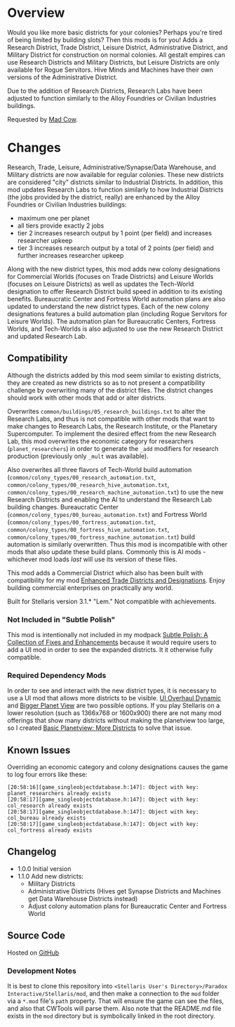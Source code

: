# Overview

Would you like more basic districts for your colonies?  Perhaps you're tired of being limited by building slots?  Then this mods is for you!  Adds a Research District, Trade District, Leisure District, Administrative District, and Military District for construction on normal colonies.  All gestalt empires can use Research Districts and Military Districts, but Leisure Districts are only available for Rogue Servitors.  Hive Minds and Machines have their own versions of the Administrative District.

Due to the addition of Research Districts, Research Labs have been adjusted to function similarly to the Alloy Foundries or Civilian Industries buildings.

Requested by [Mad Cow](https://steamcommunity.com/profiles/76561197969740903).

# Changes

Research, Trade, Leisure, Administrative/Synapse/Data Warehouse, and Military districts are now available for regular colonies.  These new districts are considered "city" districts similar to Industrial Districts.  In addition, this mod updates Research Labs to function similarly to how Industrial Districts (the jobs provided by the district, really) are enhanced by the Alloy Foundries or Civilian Industries buildings:

* maximum one per planet
* all tiers provide exactly 2 jobs
* tier 2 increases research output by 1 point (per field) and increases researcher upkeep
* tier 3 increases research output by a total of 2 points (per field) and further increases researcher upkeep

Along with the new district types, this mod adds new colony designations for Commercial Worlds (focuses on Trade Districts) and Leisure Worlds (focuses on Leisure Districts) as well as updates the Tech-World designation to offer Research District build speed in addition to its existing benefits.  Bureaucratic Center and Fortress World automation plans are also updated to understand the new district types.  Each of the new colony designations features a build automation plan (including Rogue Servitors for Leisure Worlds).  The automation plan for Bureaucratic Centers, Fortress Worlds, and Tech-Worlds is also adjusted to use the new Research District and updated Research Lab.

## Compatibility

Although the districts added by this mod seem similar to existing districts, they are created as new districts so as to not present a compatibility challenge by overwriting many of the district files.  The district changes should work with other mods that add or alter districts.

Overwrites `common/buildings/05_research_buildings.txt` to alter the Research Labs, and thus is not compatible with other mods that want to make changes to Research Labs, the Research Institute, or the Planetary Supercomputer.  To implement the desired effect from the new Research Lab, this mod overwrites the economic category for researchers (`planet_researchers`) in order to generate the `_add` modifiers for research production (previously only `_mult` was available).

Also overwrites all three flavors of Tech-World build automation (`common/colony_types/00_research_automation.txt`, `common/colony_types/00_research_hive_automation.txt`, `common/colony_types/00_research_machine_automation.txt`) to use the new Research Districts and enabling the AI to understand the Research Lab building changes.  Bureaucratic Center (`common/colony_types/00_bureau_automation.txt`) and Fortress World (`common/colony_types/00_fortress_automation.txt`, `common/colony_types/00_fortress_hive_automation.txt`, `common/colony_types/00_fortress_machine_automation.txt`) build automation is similarly overwritten.  Thus this mod is incompatible with other mods that also update these build plans.  Commonly this is AI mods - whichever mod loads _last_ will use its version of these files.

This mod adds a Commercial District which also has been built with compatibility for my mod [Enhanced Trade Districts and Designations](https://steamcommunity.com/sharedfiles/filedetails/?id=2641081470).  Enjoy building commercial enterprises on practically any world.

Built for Stellaris version 3.1.\* "Lem."  Not compatible with achievements.

### Not Included in "Subtle Polish"

This mod is intentionally not included in my modpack [Subtle Polish: A Collection of Fixes and Enhancements](https://steamcommunity.com/sharedfiles/filedetails/?id=2522974089) because it would require users to add a UI mod in order to see the expanded districts.  It it otherwise fully compatible.

### Required Dependency Mods

In order to see and interact with the new district types, it is necessary to use a UI mod that allows more districts to be visible.  [UI Overhaul Dynamic](https://steamcommunity.com/sharedfiles/filedetails/?id=1623423360) and [Bigger Planet View](https://steamcommunity.com/sharedfiles/filedetails/?id=1587178040) are two possible options.  If you play Stellaris on a lower resolution (such as 1366x768 or 1600x900) there are not many mod offerings that show many districts without making the planetview too large, so I created [Basic Planetview: More Districts]() to solve that issue.

## Known Issues

Overriding an economic category and colony designations causes the game to log four errors like these:

```
[20:58:16][game_singleobjectdatabase.h:147]: Object with key: planet_researchers already exists
[20:58:17][game_singleobjectdatabase.h:147]: Object with key: col_research already exists
[20:58:17][game_singleobjectdatabase.h:147]: Object with key: col_bureau already exists
[20:58:17][game_singleobjectdatabase.h:147]: Object with key: col_fortress already exists
```

## Changelog

* 1.0.0 Initial version
* 1.1.0 Add new districts:
    * Military Districts
    * Administrative Districts (Hives get Synapse Districts and Machines get Data Warehouse Districts instead)
    * Adjust colony automation plans for Bureaucratic Center and Fortress World

## Source Code

Hosted on [GitHub](https://github.com/corsairmarks/more_standard_districts)

### Development Notes

It is best to clone this repository into `<Stellaris User's Directory>/Paradox Interactive/Stellaris/mod`, and then make a connection to the `mod` folder via a `*.mod` file's `path` property.  That will ensure the game can see the files, and also that CWTools will parse them.  Also note that the README.md file exists in the `mod` directory but is symbolically linked in the root directory.